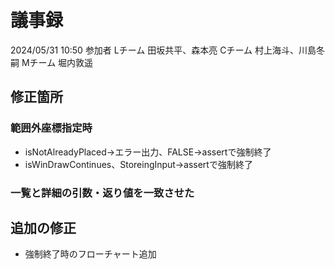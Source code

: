 # 議事録
2024/05/31 10:50
参加者
Lチーム 田坂共平、森本亮
Cチーム 村上海斗、川島冬嗣
Mチーム 堀内敦遥
## 修正箇所
### 範囲外座標指定時
- isNotAlreadyPlaced→エラー出力、FALSE→assertで強制終了
- isWinDrawContinues、StoreingInput→assertで強制終了
### 一覧と詳細の引数・返り値を一致させた

## 追加の修正
- 強制終了時のフローチャート追加